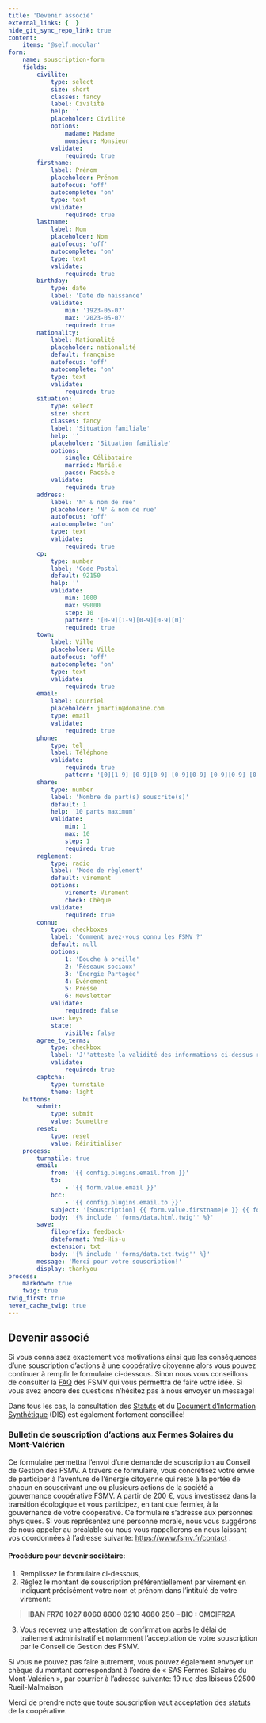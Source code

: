 ```yaml
---
title: 'Devenir associé'
external_links: {  }
hide_git_sync_repo_link: true
content:
    items: '@self.modular'
form:
    name: souscription-form
    fields:
        civilite:
            type: select
            size: short
            classes: fancy
            label: Civilité
            help: ''
            placeholder: Civilité
            options:
                madame: Madame
                monsieur: Monsieur
            validate:
                required: true
        firstname:
            label: Prénom
            placeholder: Prénom
            autofocus: 'off'
            autocomplete: 'on'
            type: text
            validate:
                required: true
        lastname:
            label: Nom
            placeholder: Nom
            autofocus: 'off'
            autocomplete: 'on'
            type: text
            validate:
                required: true
        birthday:
            type: date
            label: 'Date de naissance'
            validate:
                min: '1923-05-07'
                max: '2023-05-07'
                required: true
        nationality:
            label: Nationalité
            placeholder: nationalité
            default: française
            autofocus: 'off'
            autocomplete: 'on'
            type: text
            validate:
                required: true
        situation:
            type: select
            size: short
            classes: fancy
            label: 'Situation familiale'
            help: ''
            placeholder: 'Situation familiale'
            options:
                single: Célibataire
                married: Marié.e
                pacse: Pacsé.e
            validate:
                required: true
        address:
            label: 'N° & nom de rue'
            placeholder: 'N° & nom de rue'
            autofocus: 'off'
            autocomplete: 'on'
            type: text
            validate:
                required: true
        cp:
            type: number
            label: 'Code Postal'
            default: 92150
            help: ''
            validate:
                min: 1000
                max: 99000
                step: 10
                pattern: '[0-9][1-9][0-9][0-9][0]'
                required: true
        town:
            label: Ville
            placeholder: Ville
            autofocus: 'off'
            autocomplete: 'on'
            type: text
            validate:
                required: true
        email:
            label: Courriel
            placeholder: jmartin@domaine.com
            type: email
            validate:
                required: true
        phone:
            type: tel
            label: Téléphone
            validate:
                required: true
                pattern: '[0][1-9] [0-9][0-9] [0-9][0-9] [0-9][0-9] [0-9][0-9]'
        share:
            type: number
            label: 'Nombre de part(s) souscrite(s)'
            default: 1
            help: '10 parts maximum'
            validate:
                min: 1
                max: 10
                step: 1
                required: true
        reglement:
            type: radio
            label: 'Mode de règlement'
            default: virement
            options:
                virement: Virement
                check: Chèque
            validate:
                required: true
        connu:
            type: checkboxes
            label: 'Comment avez-vous connu les FSMV ?'
            default: null
            options:
                1: 'Bouche à oreille'
                2: 'Réseaux sociaux'
                3: 'Énergie Partagée'
                4: Événement
                5: Presse
                6: Newsletter
            validate:
                required: false
            use: keys
            state:
                visible: false
        agree_to_terms:
            type: checkbox
            label: 'J''atteste la validité des informations ci-dessus renseignées et avoir pris connaissance des statuts'
            validate:
                required: true
        captcha:
            type: turnstile
            theme: light
    buttons:
        submit:
            type: submit
            value: Soumettre
        reset:
            type: reset
            value: Réinitialiser
    process:
        turnstile: true
        email:
            from: '{{ config.plugins.email.from }}'
            to:
                - '{{ form.value.email }}'
            bcc:
                - '{{ config.plugins.email.to }}'
            subject: '[Souscription] {{ form.value.firstname|e }} {{ form.value.lastname|e }}'
            body: '{% include ''forms/data.html.twig'' %}'
        save:
            fileprefix: feedback-
            dateformat: Ymd-His-u
            extension: txt
            body: '{% include ''forms/data.txt.twig'' %}'
        message: 'Merci pour votre souscription!'
        display: thankyou
process:
    markdown: true
    twig: true
twig_first: true
never_cache_twig: true
---
```


## Devenir associé
Si vous connaissez exactement vos motivations ainsi que les conséquences d’une souscription d’actions à une coopérative citoyenne alors vous pouvez continuer à remplir le formulaire ci-dessous. Sinon nous vous conseillons de consulter la [FAQ](../faq) des FSMV qui vous permettra de faire votre idée. Si vous avez encore des questions n’hésitez pas à nous envoyer un message!
<script>let result = addNumbers(5, 3);
console.log(result); // Output: 8</script>
Dans tous les cas, la consultation des [Statuts](https://www.google.com/url?q=https://drive.google.com/file/d/1Wm-hCciqrirz9Dr5PCAuVlpkT0VyI1YP/view?usp%3Dsharing&sa=D&ust=1595158470555000&usg=AFQjCNHFzhPONnIAwDtlt12XGmzB6PtqmQ) et du [Document d’Information Synthétique](https://docs.google.com/document/d/1hyiYaa286eemfbzz6AJsbfWFojmbR7W8/edit?usp=sharing&ouid=116751752890100411817&rtpof=true&sd=true) (DIS) est également fortement conseillée!
### Bulletin de souscription d’actions aux Fermes Solaires du Mont-Valérien

Ce formulaire permettra l’envoi d’une demande de souscription au Conseil de Gestion des FSMV. A travers ce formulaire, vous concrétisez votre envie de participer à l’aventure de l’énergie citoyenne qui reste à la portée de chacun en souscrivant une ou plusieurs actions de la société à gouvernance coopérative FSMV. A partir de 200 €, vous investissez dans la transition écologique et vous participez, en tant que fermier, à la gouvernance de votre coopérative.
Ce formulaire s’adresse aux personnes physiques. Si vous représentez une personne morale, nous vous suggérons de nous appeler au préalable ou nous vous rappellerons en nous laissant vos coordonnées à l’adresse suivante: https://www.fsmv.fr/contact .
#### Procédure pour devenir sociétaire:

1. Remplissez le formulaire ci-dessous,
2. Réglez le montant de souscription préférentiellement par virement en indiquant précisément votre nom et prénom dans l’intitulé de votre virement:
> **IBAN FR76 1027 8060 8600 0210 4680 250 – BIC : CMCIFR2A**
3. Vous recevrez une attestation de confirmation après le délai de traitement administratif et notamment l’acceptation de votre souscription par le Conseil de Gestion des FSMV.

Si vous ne pouvez pas faire autrement, vous pouvez également envoyer un chèque du montant correspondant à l’ordre de « SAS Fermes Solaires du Mont-Valérien », par courrier à l’adresse suivante: 19 rue des Ibiscus 92500 Rueil-Malmaison

Merci de prendre note que toute souscription vaut acceptation des [statuts](https://www.google.com/url?q=https://drive.google.com/file/d/1Wm-hCciqrirz9Dr5PCAuVlpkT0VyI1YP/view?usp%3Dsharing&sa=D&ust=1595158470555000&usg=AFQjCNHFzhPONnIAwDtlt12XGmzB6PtqmQ) de la coopérative.


